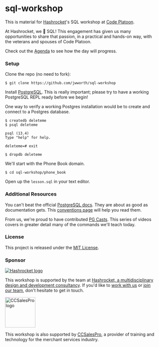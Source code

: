 # sql-workshop

This is material for [Hashrocket][hr]'s SQL workshop at [Code Platoon][cp].

At Hashrocket, we 💙 SQL! This engagement has given us many opportunities to
share that passion, in a practical and hands-on way, with the veterans and
spouses of Code Platoon.

Check out the [Agenda][agenda] to see how the day will progress.

### Setup

Clone the repo (no need to fork):

```
$ git clone https://github.com/jwworth/sql-workshop
```

Install [PostgreSQL][pg]. This is really important; please try to have a
working PostgreSQL REPL ready before we begin!

One way to verify a working Postgres installation would be to create and
connect to a Postgres database.

```
$ createdb deleteme
$ psql deleteme

psql (13.4)
Type "help" for help.

deleteme=# exit

$ dropdb deleteme
```

We'll start with the Phone Book domain.

```
$ cd sql-workshop/phone_book
```

Open up the `lesson.sql` in your text editor.

### Additional Resources

You can't beat the official [PostgreSQL docs][pg-docs]. They are about as good
as documentation gets. This [conventions page][pg-conventions] will help you
read them.

From us, we're proud to have contributed [PG Casts][pgcasts]. This series of
videos covers in greater detail many of the commands we'll teach today.

### License

This project is released under the [MIT License][mit].

### Sponsor

[![Hashrocket logo](https://hashrocket.com/hashrocket_logo.svg)](https://hashrocket.com)

This workshop is supported by the team at [Hashrocket, a multidisciplinary
design and development consultancy](https://hashrocket.com). If you'd like to
[work with us](https://hashrocket.com/contact-us/hire-us) or [join our
team](https://hashrocket.com/contact-us/jobs), don't hesitate to get in touch.

<a href="https://www.ccsalespro.com/"><img alt="CCSalesPro logo" src="https://www.ccsalespro.com/wp-content/uploads/2016/04/CCSales-Pro-Logo-Beveled-50.png" height="100">
</a>

This workshop is also supported by [CCSalesPro](https://www.ccsalespro.com/),
a provider of training and technology for the merchant services industry.

[agenda]: agenda.md
[cp]: https://www.codeplatoon.org/
[hr]: https://hashrocket.com/
[mit]: http://www.opensource.org/licenses/MIT
[pg-conventions]: https://www.postgresql.org/docs/current/notation.html
[pg-docs]: https://www.postgresql.org/docs/
[pg]: https://www.postgresql.org/
[pgcasts]: https://pgcasts.com/
